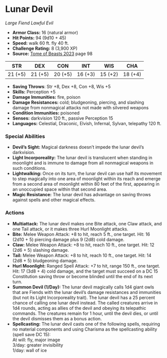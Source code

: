 # Lunar Devil

*Large* *Fiend* *Lawful Evil*

- **Armor Class:** 16 (natural armor)
- **Hit Points:** 94 (9d10 + 45)
- **Speed:** walk 60 ft. fly 40 ft.
- **Challenge Rating:** 8 (3,900 XP)
- **Source:** [Tome of Beasts 2023](https://koboldpress.com/kpstore/product/tome-of-beasts-1-2023-edition/) page 98

| STR | DEX | CON | INT | WIS | CHA |
| --- | --- | --- | --- | --- | --- |
| 21 (+5) | 21 (+5) | 20 (+5) | 16 (+3) | 15 (+2) | 18 (+4) |

- **Saving Throws**: Str +8, Dex +8, Con +8, Wis +5
- **Skills:** Perception +5
- **Damage Immunities:** fire, poison
- **Damage Resistances:** cold; bludgeoning, piercing, and slashing damage from nonmagical attacks not made with silvered weapons
- **Condition Immunities:** poisoned
- **Senses:** darkvision 120 ft., passive Perception 15
- **Languages:** Celestial, Draconic, Elvish, Infernal, Sylvan, telepathy 120 ft.
### Special Abilities
- **Devil’s Sight:** Magical darkness doesn’t impede the lunar devil’s darkvision.
- **Light Incorporeality:** The lunar devil is translucent when standing in moonlight and is immune to damage from all nonmagical weapons in such conditions.
- **Lightwalking:** Once on its turn, the lunar devil can use half its movement to step magically into one area of moonlight within its reach and emerge from a second area of moonlight within 80 feet of the first, appearing in an unoccupied space within that second area.
- **Magic Resistance:** The lunar devil has advantage on saving throws against spells and other magical effects.
### Actions
- **Multiattack:** The lunar devil makes one Bite attack, one Claw attack, and one Tail attack, or it makes three Hurl Moonlight attacks.
- **Bite:** Melee Weapon Attack: +8 to hit, reach 5 ft., one target. Hit: 16 (2d10 + 5) piercing damage plus 9 (2d8) cold damage.
- **Claw:** Melee Weapon Attack: +8 to hit, reach 10 ft., one target. Hit: 12 (2d6 + 5) slashing damage.
- **Tail:** Melee Weapon Attack: +8 to hit, reach 10 ft., one target. Hit: 14 (2d8 + 5) bludgeoning damage.
- **Hurl Moonlight:** Ranged Spell Attack: +7 to hit, range 150 ft., one target. Hit: 17 (3d8 + 4) cold damage, and the target must succeed on a DC 15 Constitution saving throw or become blinded until the end of its next turn.
- **Summon Devil (1/Day):** The lunar devil magically calls 1d4 giant owls that are Fiends with the lunar devil’s damage resistances and immunities (but not its Light Incorporeality trait). The lunar devil has a 25 percent chance of calling one lunar devil instead. The called creatures arrive in 1d4 rounds, acting as allies of the devil and obeying its telepathic commands. The creatures remain for 1 hour, until the devil dies, or until the devil dismisses them as a bonus action.
- **Spellcasting:** The lunar devil casts one of the following spells, requiring no material components and using Charisma as the spellcasting ability (spell save DC 15):<br>At will: fly, major image<br>3/day: greater invisibility<br>1/day: wall of ice
